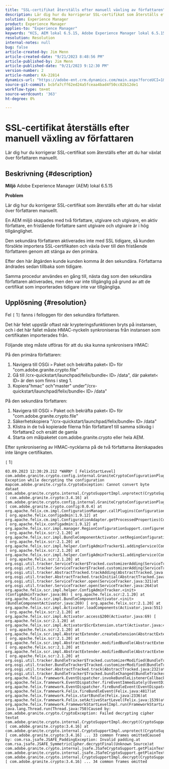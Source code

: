 ```yaml
---
title: "SSL-certifikat återställs efter manuell växling av författaren"
description: Lär dig hur du korrigerar SSL-certifikat som återställs efter att du har växlat över författaren manuellt.
solution: Experience Manager
product: Experience Manager
applies-to: "Experience Manager"
keywords: "KCS, AEM lokal 6.5.15, Adobe Experience Manager lokal 6.5.15, SSL-certifikat, revert, author, switch, manuell"
resolution: Resolution
internal-notes: null
bug: false
article-created-by: Jim Menn
article-created-date: "9/21/2023 8:48:56 PM"
article-published-by: Jim Menn
article-published-date: "9/21/2023 9:12:30 PM"
version-number: 2
article-number: KA-22814
dynamics-url: "https://adobe-ent.crm.dynamics.com/main.aspx?forceUCI=1&pagetype=entityrecord&etn=knowledgearticle&id=014b9645-c058-ee11-be6f-6045bd006268"
source-git-commit: bcbfa7cff62ed24a5fceaa4bad4f50cc82b12de1
workflow-type: tm+mt
source-wordcount: '363'
ht-degree: 0%

---
```


# SSL-certifikat återställs efter manuell växling av författaren


Lär dig hur du korrigerar SSL-certifikat som återställs efter att du har växlat över författaren manuellt.

## Beskrivning {#description}


<b>Miljö</b>
Adobe Experience Manager (AEM) lokal 6.5.15

<b>Problem</b>

Lär dig hur du korrigerar SSL-certifikat som återställs efter att du har växlat över författaren manuellt.

En AEM miljö skapades med två författare, utgivare och utgivare, en aktiv författare, en fristående författare samt utgivare och utgivare är i hög tillgänglighet.

Den sekundära författaren aktiverades inte med SSL tidigare, så kunden försökte importera SSL-certifikaten och växla över till den fristående författaren genom att stänga av den primära.

Efter den här åtgärden kunde kunden komma åt den sekundära. Författarna ändrades sedan tillbaka som tidigare.

Samma procedur användes en gång till, nästa dag som den sekundära författaren aktiverades, men den var inte tillgänglig på grund av att de certifikat som importerades tidigare inte var tillgängliga.






## Upplösning {#resolution}


Fel `[` 1`]`  fanns i felloggen för den sekundära författaren.

Det här felet uppstår oftast när krypteringsfunktionen bryts på instansen, och i det här fallet måste HMAC-nyckeln synkroniseras från instansen som certifikaten importerades från.

Följande steg måste utföras för att du ska kunna synkronisera HMAC:

På den primära författaren:

1. Navigera till OSGi `>`  Paket och bekräfta paket`<` ID`>`  för &quot;com.adobe.granite.crypto.file&quot;
2. Gå till /crx-quickstart/launchpad/felix/bundle`<` ID`>` /data&quot;, där paketet`<` ID`>`  är den som finns i steg 1.
3. Kopiera&quot;hmac&quot; och&quot;master&quot; under&quot;/crx-quickstart/launchpad/felix/bundle`<` ID`>` /data&quot;


På den sekundära författaren:

1. Navigera till OSGi `>`  Paket och bekräfta paket`<` ID`>`  för &quot;com.adobe.granite.crypto.file&quot;
2. Säkerhetskopiera &quot;/crx-quickstart/launchpad/felix/bundle`<` ID`>` /data&quot;
3. Klistra in de två kopierade filerna från författare1 till samma sökväg i författare2 och ersätt de gamla
4. Starta om målpaketet com.adobe.granite.crypto eller hela AEM.


Efter synkronisering av HMAC-nycklarna på de två författarna återskapades inte längre certifikaten.

`[` 1`]`




```
03.09.2023 12:30:29.212 *WARN* [ FelixStartLevel]  com.adobe.granite.crypto.config.internal.GraniteCryptoConfigurationPlugin Exception while decrypting the configuration mapcom.adobe.granite.crypto.CryptoException: Cannot convert byte dataat com.adobe.granite.crypto.internal.CryptoSupportImpl.unprotect(CryptoSupportImpl.java:130) [ com.adobe.granite.crypto:3.4.16] at com.adobe.granite.crypto.config.internal.GraniteCryptoConfigurationPlugin.modifyConfiguration(GraniteCryptoConfigurationPlugin.java:57) [ com.adobe.granite.crypto.config:0.0.4] at org.apache.felix.cm.impl.ConfigurationManager.callPlugins(ConfigurationManager.java:912) [ org.apache.felix.configadmin:1.9.12] at org.apache.felix.cm.impl.ConfigurationAdapter.getProcessedProperties(ConfigurationAdapter.java:292) [ org.apache.felix.configadmin:1.9.12] at org.apache.felix.scr.impl.manager.RegionConfigurationSupport.configureComponentHolder(RegionConfigurationSupport.java:228) [ org.apache.felix.scr:2.1.20] at org.apache.felix.scr.impl.BundleComponentActivator.setRegionConfigurationSupport(BundleComponentActivator.java:785) [ org.apache.felix.scr:2.1.20] at org.apache.felix.scr.impl.helper.ConfigAdminTracker$1.addingService(ConfigAdminTracker.java:69) [ org.apache.felix.scr:2.1.20] at org.apache.felix.scr.impl.helper.ConfigAdminTracker$1.addingService(ConfigAdminTracker.java:41) [ org.apache.felix.scr:2.1.20] at org.osgi.util.tracker.ServiceTracker$Tracked.customizerAdding(ServiceTracker.java:943)at org.osgi.util.tracker.ServiceTracker$Tracked.customizerAdding(ServiceTracker.java:871)at org.osgi.util.tracker.AbstractTracked.trackAdding(AbstractTracked.java:256)at org.osgi.util.tracker.AbstractTracked.trackInitial(AbstractTracked.java:183)at org.osgi.util.tracker.ServiceTracker.open(ServiceTracker.java:321)at org.osgi.util.tracker.ServiceTracker.open(ServiceTracker.java:264)at org.apache.felix.scr.impl.helper.ConfigAdminTracker.<init>(ConfigAdminTracker.java:86) [ org.apache.felix.scr:2.1.20] at org.apache.felix.scr.impl.BundleComponentActivator.<init>(BundleComponentActivator.java:269) [ org.apache.felix.scr:2.1.20] at org.apache.felix.scr.impl.Activator.loadComponents(Activator.java:551) [ org.apache.felix.scr:2.1.20] at org.apache.felix.scr.impl.Activator.access$200(Activator.java:69) [ org.apache.felix.scr:2.1.20] at org.apache.felix.scr.impl.Activator$ScrExtension.start(Activator.java:424) [ org.apache.felix.scr:2.1.20] at org.apache.felix.scr.impl.AbstractExtender.createExtension(AbstractExtender.java:196) [ org.apache.felix.scr:2.1.20] at org.apache.felix.scr.impl.AbstractExtender.modifiedBundle(AbstractExtender.java:169) [ org.apache.felix.scr:2.1.20] at org.apache.felix.scr.impl.AbstractExtender.modifiedBundle(AbstractExtender.java:49) [ org.apache.felix.scr:2.1.20] at org.osgi.util.tracker.BundleTracker$Tracked.customizerModified(BundleTracker.java:488)at org.osgi.util.tracker.BundleTracker$Tracked.customizerModified(BundleTracker.java:420)at org.osgi.util.tracker.AbstractTracked.track(AbstractTracked.java:232)at org.osgi.util.tracker.BundleTracker$Tracked.bundleChanged(BundleTracker.java:450)at org.apache.felix.framework.EventDispatcher.invokeBundleListenerCallback(EventDispatcher.java:915)at org.apache.felix.framework.EventDispatcher.fireEventImmediately(EventDispatcher.java:834)at org.apache.felix.framework.EventDispatcher.fireBundleEvent(EventDispatcher.java:516)at org.apache.felix.framework.Felix.fireBundleEvent(Felix.java:4817)at org.apache.felix.framework.Felix.startBundle(Felix.java:2336)at org.apache.felix.framework.Felix.setActiveStartLevel(Felix.java:1539)at org.apache.felix.framework.FrameworkStartLevelImpl.run(FrameworkStartLevelImpl.java:308)at java.lang.Thread.run(Thread.java:750)Caused by: com.adobe.granite.crypto.CryptoException: Failed decrypting cipher textat com.adobe.granite.crypto.internal.CryptoSupportImpl.decrypt(CryptoSupportImpl.java:66) [ com.adobe.granite.crypto:3.4.16] at com.adobe.granite.crypto.internal.CryptoSupportImpl.unprotect(CryptoSupportImpl.java:127) [ com.adobe.granite.crypto:3.4.16] ... 33 common frames omittedCaused by: com.rsa.jsafe.JSAFE_PaddingException: Invalid padding.at com.rsa.jsafe.JSAFE_SymmetricCipher.decryptFinal(Unknown Source)at com.adobe.granite.crypto.internal.jsafe.JSafeCryptoSupport.getPlainText(JSafeCryptoSupport.java:267)at com.adobe.granite.crypto.internal.jsafe.JSafeCryptoSupport.getPlainText(JSafeCryptoSupport.java:249)at com.adobe.granite.crypto.internal.CryptoSupportImpl.decrypt(CryptoSupportImpl.java:64) [ com.adobe.granite.crypto:3.4.16] ... 34 common frames omitted
```

